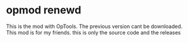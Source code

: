 # opmod renewd
This is the mod with OpTools. The previous version cant be downloaded. This mod is for my friends.
this is only the source code and the releases
